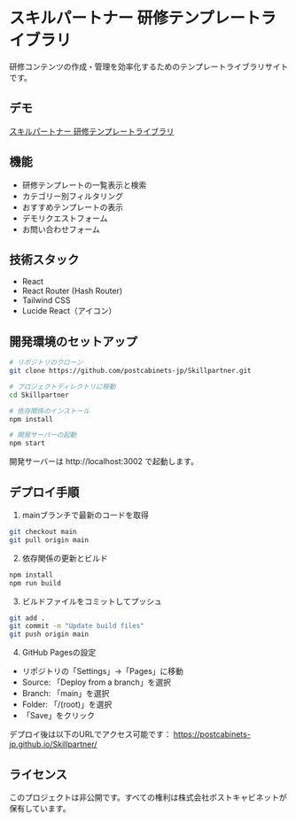 # スキルパートナー 研修テンプレートライブラリ

研修コンテンツの作成・管理を効率化するためのテンプレートライブラリサイトです。

## デモ

[スキルパートナー 研修テンプレートライブラリ](https://postcabinets-jp.github.io/Skillpartner/)

## 機能

- 研修テンプレートの一覧表示と検索
- カテゴリー別フィルタリング
- おすすめテンプレートの表示
- デモリクエストフォーム
- お問い合わせフォーム

## 技術スタック

- React
- React Router (Hash Router)
- Tailwind CSS
- Lucide React（アイコン）

## 開発環境のセットアップ

```bash
# リポジトリのクローン
git clone https://github.com/postcabinets-jp/Skillpartner.git

# プロジェクトディレクトリに移動
cd Skillpartner

# 依存関係のインストール
npm install

# 開発サーバーの起動
npm start
```

開発サーバーは http://localhost:3002 で起動します。

## デプロイ手順

1. mainブランチで最新のコードを取得
```bash
git checkout main
git pull origin main
```

2. 依存関係の更新とビルド
```bash
npm install
npm run build
```

3. ビルドファイルをコミットしてプッシュ
```bash
git add .
git commit -m "Update build files"
git push origin main
```

4. GitHub Pagesの設定
- リポジトリの「Settings」→「Pages」に移動
- Source: 「Deploy from a branch」を選択
- Branch: 「main」を選択
- Folder: 「/(root)」を選択
- 「Save」をクリック

デプロイ後は以下のURLでアクセス可能です：
https://postcabinets-jp.github.io/Skillpartner/

## ライセンス

このプロジェクトは非公開です。すべての権利は株式会社ポストキャビネットが保有しています。 